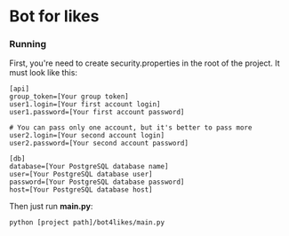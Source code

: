 # Bot for likes
### Running
First, you're need to create security.properties in the root of the project. It must look like this:
```properties
[api]
group_token=[Your group token]
user1.login=[Your first account login]
user1.password=[Your first account password]

# You can pass only one account, but it's better to pass more
user2.login=[Your second account login]
user2.password=[Your second account password]

[db]
database=[Your PostgreSQL database name]
user=[Your PostgreSQL database user]
password=[Your PostgreSQL database password]
host=[Your PostgreSQL database host]
```
Then just run **main.py**:
```
python [project path]/bot4likes/main.py
```